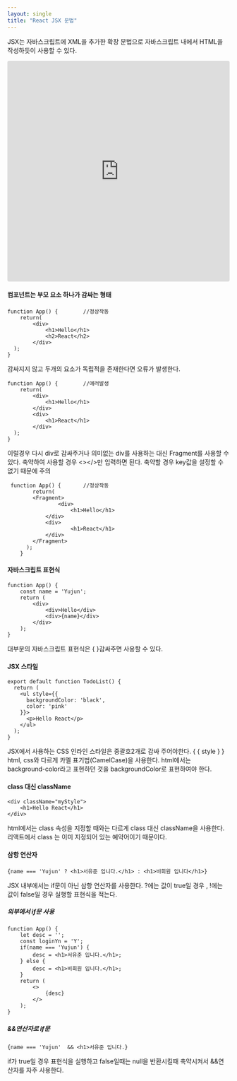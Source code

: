 ```yaml
---
layout: single
title: "React JSX 문법"
---
```


JSX는 자바스크립트에 XML을 추가한 확장 문법으로 자바스크립트 내에서 HTML을 작성하듯이 사용할 수 있다.

<iframe src="https://codesandbox.io/embed/reactprops-bcjnb8?fontsize=14&hidenavigation=1&module=%2Fsrc%2FApp.js,%2Fsrc%2FGrade.js&moduleview=1&theme=light"
     style="width:100%; height:500px; border:0; border-radius: 4px; overflow:hidden;"
     title="reactProps"
     allow="accelerometer; ambient-light-sensor; camera; encrypted-media; geolocation; gyroscope; hid; microphone; midi; payment; usb; vr; xr-spatial-tracking"
     sandbox="allow-forms allow-modals allow-popups allow-presentation allow-same-origin allow-scripts"
   ></iframe>

#### 컴포넌트는 부모 요소 하나가 감싸는 형태

    function App() {		//정상작동
        return(
            <div>
                <h1>Hello</h1>
                <h2>React</h2>
            </div>
      );
    }

감싸지지 않고 두개의 요소가 독립적을 존재한다면 오류가 발생한다.

    function App() {		//에러발생
        return(
            <div>
                <h1>Hello</h1>
            </div>
    		<div>
                <h1>React</h1>
            </div>
      );
    } 

이럴경우 다시 div로 감싸주거나 의미없는 div를 사용하는 대신 Fragment를 사용할 수 있다. 축약하여 사용할 경우 <></>만 입력하면 된다. 축약할 경우 key값을 설정할 수 없기 때문에 주의

     function App() {		//정상작동
            return(
    		<Fragment>
                	<div>
                    	<h1>Hello</h1>
                </div>
        		<div>
                    	<h1>React</h1>
                </div>
    		</Fragment>
          );
        } 
		
#### 자바스크립트 표현식

    function App() {
    	const name = 'Yujun';
    	return (
    		<div>
    			<div>Hello</div>
    			<div>{name}</div>
    		</div>
    	);
    }
	
대부분의 자바스크립트 표현식은 { }감싸주면 사용할 수 있다.

#### JSX 스타일

    export default function TodoList() {
      return (
        <ul style={{
          backgroundColor: 'black',
          color: 'pink'
        }}>
          <p>Hello React</p>
        </ul>
      );
    }

JSX에서 사용하는 CSS 인라인 스타일은 중괄호2개로 감싸 주어야한다. { { style } }
html, css와 다르게 카멜 표기법(CamelCase)을 사용한다. html에서는 background-color라고 표현하던 것을 backgroundColor로 표현하여야 한다.

#### class 대신 className

    <div className="myStyle">
    	<h1>Hello React</h1>
    </div>
	
html에서는 class 속성을 지정할 때와는 다르게 class 대신 className을 사용한다.
리액트에서 class 는 이미 지정되어 있는 예약어이기 때문이다.
    

#### 삼항 연산자

	{name === 'Yujun' ? <h1>서유준 입니다.</h1> : <h1>비회원 입니다</h1>}

JSX 내부에서는 if문이 아닌 삼항 연산자를 사용한다. ?에는 값이 true일 경우 , !에는 값이 false일 경우 실행할 표현식을 적는다.

##### 외부에서 if문 사용

    function App() {
    	let desc = '';
    	const loginYn = 'Y';
    	if(name === 'Yujun') {
    		desc = <h1>서유준 입니다.</h1>;
    	} else {
    		desc = <h1>비회원 입니다.</h1>;
    	}
    	return (
    		<>
    			{desc}
    		</>
    	);
    }

##### &&연산자로 if문

    {name === 'Yujun'  && <h1>서유준 입니다.}
	
if가 true일 경우 표현식을 실행하고 false일때는 null을 반환시킬때 축약시켜서 &&연산자를 자주 사용한다.
